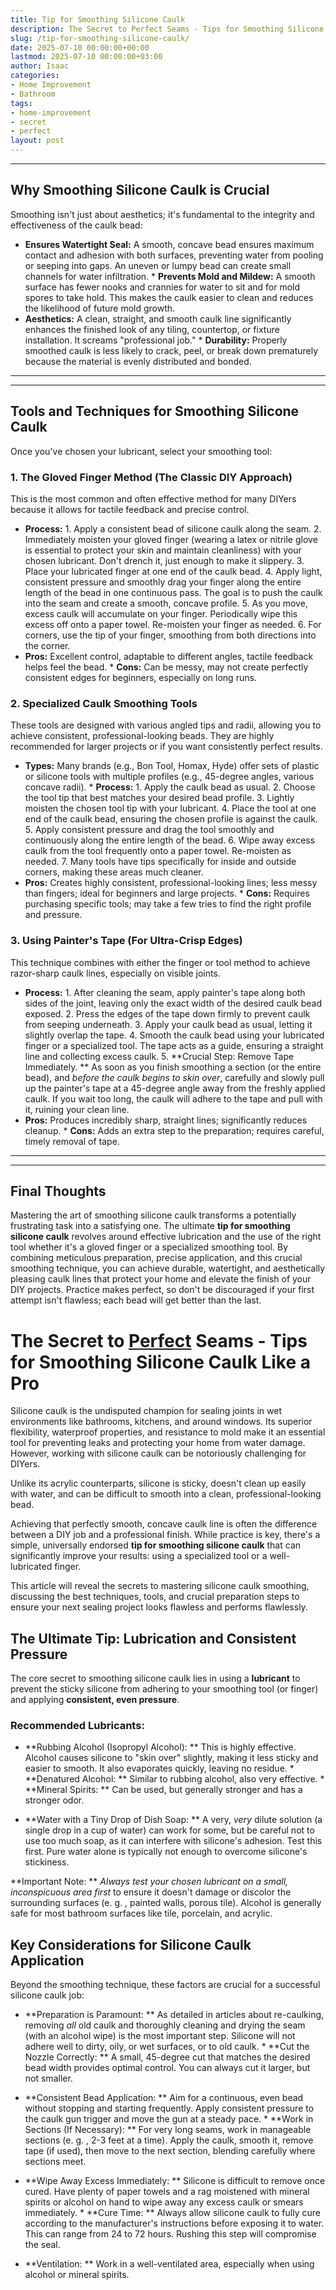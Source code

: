 ```yaml
---
title: Tip for Smoothing Silicone Caulk
description: The Secret to Perfect Seams - Tips for Smoothing Silicone Caulk Like a Pro Silicone caulk is the undisputed champion for sealing joints in wet environments...
slug: /tip-for-smoothing-silicone-caulk/
date: 2025-07-10 00:00:00+00:00
lastmod: 2025-07-10 00:00:00+03:00
author: Isaac
categories:
- Home Improvement
- Bathroom
tags:
- home-improvement
- secret
- perfect
layout: post
---
```

---
## Why Smoothing Silicone Caulk is Crucial
Smoothing isn't just about aesthetics; it's fundamental to the integrity and effectiveness of the caulk bead:
* **Ensures Watertight Seal:** A smooth, concave bead ensures maximum contact and adhesion with both surfaces, preventing water from pooling or seeping into gaps. An uneven or lumpy bead can create small channels for water infiltration. * **Prevents Mold and Mildew:** A smooth surface has fewer nooks and crannies for water to sit and for mold spores to take hold. This makes the caulk easier to clean and reduces the likelihood of future mold growth.
* **Aesthetics:** A clean, straight, and smooth caulk line significantly enhances the finished look of any tiling, countertop, or fixture installation. It screams "professional job." * **Durability:** Properly smoothed caulk is less likely to crack, peel, or break down prematurely because the material is evenly distributed and bonded.
---
---
## Tools and Techniques for Smoothing Silicone Caulk
Once you've chosen your lubricant, select your smoothing tool:
### 1. The Gloved Finger Method (The Classic DIY Approach)
This is the most common and often effective method for many DIYers because it allows for tactile feedback and precise control.
* **Process:** 1. Apply a consistent bead of silicone caulk along the seam. 2. Immediately moisten your gloved finger (wearing a latex or nitrile glove is essential to protect your skin and maintain cleanliness) with your chosen lubricant. Don't drench it, just enough to make it slippery. 3. Place your lubricated finger at one end of the caulk bead. 4. Apply light, consistent pressure and smoothly drag your finger along the entire length of the bead in one continuous pass.
The goal is to push the caulk into the seam and create a smooth, concave profile. 5. As you move, excess caulk will accumulate on your finger. Periodically wipe this excess off onto a paper towel. Re-moisten your finger as needed. 6. For corners, use the tip of your finger, smoothing from both directions into the corner.
* **Pros:** Excellent control, adaptable to different angles, tactile feedback helps feel the bead. * **Cons:** Can be messy, may not create perfectly consistent edges for beginners, especially on long runs.
### 2. Specialized Caulk Smoothing Tools
These tools are designed with various angled tips and radii, allowing you to achieve consistent, professional-looking beads. They are highly recommended for larger projects or if you want consistently perfect results.
* **Types:** Many brands (e.g., Bon Tool, Homax, Hyde) offer sets of plastic or silicone tools with multiple profiles (e.g., 45-degree angles, various concave radii). * **Process:** 1. Apply the caulk bead as usual. 2. Choose the tool tip that best matches your desired bead profile. 3. Lightly moisten the chosen tool tip with your lubricant. 4. Place the tool at one end of the caulk bead, ensuring the chosen profile is against the caulk. 5.
Apply consistent pressure and drag the tool smoothly and continuously along the entire length of the bead. 6. Wipe away excess caulk from the tool frequently onto a paper towel. Re-moisten as needed. 7. Many tools have tips specifically for inside and outside corners, making these areas much cleaner.
* **Pros:** Creates highly consistent, professional-looking lines; less messy than fingers; ideal for beginners and large projects. * **Cons:** Requires purchasing specific tools; may take a few tries to find the right profile and pressure.
### 3. Using Painter's Tape (For Ultra-Crisp Edges)
This technique combines with either the finger or tool method to achieve razor-sharp caulk lines, especially on visible joints.
* **Process:** 1. After cleaning the seam, apply painter's tape along both sides of the joint, leaving only the exact width of the desired caulk bead exposed. 2. Press the edges of the tape down firmly to prevent caulk from seeping underneath. 3. Apply your caulk bead as usual, letting it slightly overlap the tape. 4. Smooth the caulk bead using your lubricated finger or a specialized tool. The tape acts as a guide, ensuring a straight line and collecting excess caulk. 5.
**Crucial Step: Remove Tape Immediately. ** As soon as you finish smoothing a section (or the entire bead), and *before the caulk begins to skin over*, carefully and slowly pull up the painter's tape at a 45-degree angle away from the freshly applied caulk. If you wait too long, the caulk will adhere to the tape and pull with it, ruining your clean line.
* **Pros:** Produces incredibly sharp, straight lines; significantly reduces cleanup. * **Cons:** Adds an extra step to the preparation; requires careful, timely removal of tape.
---
---
## Final Thoughts
Mastering the art of smoothing silicone caulk transforms a potentially frustrating task into a satisfying one. The ultimate **tip for smoothing silicone caulk** revolves around effective lubrication and the use of the right tool  whether it's a gloved finger or a specialized smoothing tool.
By combining meticulous preparation, precise application, and this crucial smoothing technique, you can achieve durable, watertight, and aesthetically pleasing caulk lines that protect your home and elevate the finish of your DIY projects. Practice makes perfect, so don't be discouraged if your first attempt isn't flawless; each bead will get better than the last.

# The Secret to [Perfect](https://pestpolicy.com/6-steps-to-getting-the-perfect-lawn/) Seams - Tips for Smoothing Silicone Caulk Like a Pro

Silicone caulk is the undisputed champion for sealing joints in wet environments like bathrooms, kitchens, and around windows. Its superior flexibility, waterproof properties, and resistance to mold make it an essential tool for preventing leaks and protecting your home from water damage. However, working with silicone caulk can be notoriously challenging for DIYers.

Unlike its acrylic counterparts, silicone is sticky, doesn't clean up easily with water, and can be difficult to smooth into a clean, professional-looking bead.

Achieving that perfectly smooth, concave caulk line is often the difference between a DIY job and a professional finish. While practice is key, there's a simple, universally endorsed **tip for smoothing silicone caulk** that can significantly improve your results: using a specialized tool or a well-lubricated finger.

This article will reveal the secrets to mastering silicone caulk smoothing, discussing the best techniques, tools, and crucial preparation steps to ensure your next sealing project looks flawless and performs flawlessly.

##  The Ultimate Tip: Lubrication and Consistent Pressure

The core secret to smoothing silicone caulk lies in using a **lubricant** to prevent the sticky silicone from adhering to your smoothing tool (or finger) and applying **consistent, even pressure**.

###  Recommended Lubricants:

* **Rubbing Alcohol (Isopropyl Alcohol): ** This is highly effective. Alcohol causes silicone to "skin over" slightly, making it less sticky and easier to smooth. It also evaporates quickly, leaving no residue. * **Denatured Alcohol: ** Similar to rubbing alcohol, also very effective. * **Mineral Spirits: ** Can be used, but generally stronger and has a stronger odor.

* **Water with a Tiny Drop of Dish Soap: ** A very, *very* dilute solution (a single drop in a cup of water) can work for some, but be careful not to use too much soap, as it can interfere with silicone's adhesion. Test this first. Pure water alone is typically not enough to overcome silicone's stickiness.

**Important Note: ** *Always test your chosen lubricant on a small, inconspicuous area first* to ensure it doesn't damage or discolor the surrounding surfaces (e. g. , painted walls, porous tile). Alcohol is generally safe for most bathroom surfaces like tile, porcelain, and acrylic.

##  Key Considerations for Silicone Caulk Application

Beyond the smoothing technique, these factors are crucial for a successful silicone caulk job:

* **Preparation is Paramount: ** As detailed in articles about re-caulking, removing *all* old caulk and thoroughly cleaning and drying the seam (with an alcohol wipe) is the most important step. Silicone will not adhere well to dirty, oily, or wet surfaces, or to old caulk. * **Cut the Nozzle Correctly: ** A small, 45-degree cut that matches the desired bead width provides optimal control. You can always cut it larger, but not smaller.

* **Consistent Bead Application: ** Aim for a continuous, even bead without stopping and starting frequently. Apply consistent pressure to the caulk gun trigger and move the gun at a steady pace. * **Work in Sections (If Necessary): ** For very long seams, work in manageable sections (e. g. , 2-3 feet at a time). Apply the caulk, smooth it, remove tape (if used), then move to the next section, blending carefully where sections meet.

* **Wipe Away Excess Immediately: ** Silicone is difficult to remove once cured. Have plenty of paper towels and a rag moistened with mineral spirits or alcohol on hand to wipe away any excess caulk or smears immediately. * **Cure Time: ** Always allow silicone caulk to fully cure according to the manufacturer's instructions before exposing it to water. This can range from 24 to 72 hours. Rushing this step will compromise the seal.

* **Ventilation: ** Work in a well-ventilated area, especially when using alcohol or mineral spirits.
